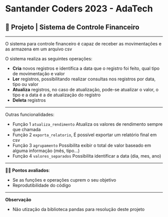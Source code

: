 # Santander Coders 2023 - AdaTech
## 💸 Projeto | Sistema de Controle Financeiro
---
O sistema para controle financeiro é capaz de receber as movimentações e as armazena em um arquivo csv

O sistema realiza as seguintes operações:
- **Cria** novos registros e identifica a data que o registro foi feito, qual tipo de movimentação e valor
- **Ler** registros, possibilitando realizar consultas nos registros por data, tipo ou valor
- **Atualiza** registros, no caso de atualização, pode-se atualizar o valor, o tipo e a data é a de atualização do registro
- **Deleta** registros

---

Outras funcionalidades:
- Função 1 ```atualiza_rendimento``` Atualiza os valores de rendimento sempre que chamada
- Função 2 ```exporta_relatorio```, É possível exportar um relatório final em csv
- Função 3 ```agrupamento``` Possibilita exibir o total de valor baseado em alguma informação (mês, tipo...)
- Função 4 ```valores_separados``` Possibilita identificar a data (dia, mes, ano)

---

👩‍💻 **Pontos avaliados**:
- Se as funções e operações cuprem o seu objetivo
- Reprodutibilidade do código

---

**Observação**
- Não utização da biblioteca pandas para resolução deste projeto

